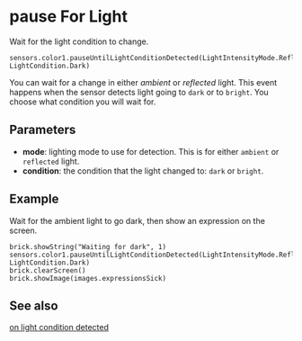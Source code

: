 # pause For Light

Wait for the light condition to change.

```sig
sensors.color1.pauseUntilLightConditionDetected(LightIntensityMode.Reflected, LightCondition.Dark)
```

You can wait for a change in either _ambient_ or _reflected_ light. This event happens when the sensor detects light going to ``dark`` or to ``bright``. You choose what condition you will wait for.

## Parameters

* **mode**: lighting mode to use for detection. This is for either ``ambient`` or ``reflected`` light.
* **condition**: the condition that the light changed to: ``dark`` or ``bright``.

## Example

Wait for the ambient light to go dark, then show an expression on the screen.

```blocks
brick.showString("Waiting for dark", 1)
sensors.color1.pauseUntilLightConditionDetected(LightIntensityMode.Reflected, LightCondition.Dark)
brick.clearScreen()
brick.showImage(images.expressionsSick)
```

## See also

[on light condition detected](/reference/sensors/color-sensor/on-light-condition-detected)